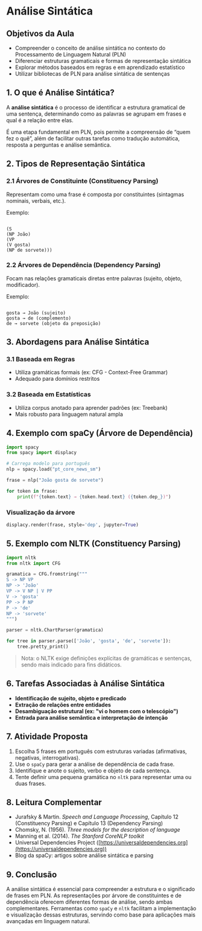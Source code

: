 # Análise Sintática

## Objetivos da Aula

- Compreender o conceito de análise sintática no contexto do Processamento de Linguagem Natural (PLN)
- Diferenciar estruturas gramaticais e formas de representação sintática
- Explorar métodos baseados em regras e em aprendizado estatístico
- Utilizar bibliotecas de PLN para análise sintática de sentenças


## 1. O que é Análise Sintática?

A **análise sintática** é o processo de identificar a estrutura gramatical de uma sentença, determinando como as palavras se agrupam em frases e qual é a relação entre elas.

É uma etapa fundamental em PLN, pois permite a compreensão de “quem fez o quê”, além de facilitar outras tarefas como tradução automática, resposta a perguntas e análise semântica.


## 2. Tipos de Representação Sintática

### 2.1 Árvores de Constituinte (Constituency Parsing)

Representam como uma frase é composta por constituintes (sintagmas nominais, verbais, etc.).

Exemplo:
```

(S
(NP João)
(VP
(V gosta)
(NP de sorvete)))

```

### 2.2 Árvores de Dependência (Dependency Parsing)

Focam nas relações gramaticais diretas entre palavras (sujeito, objeto, modificador).

Exemplo:
```

gosta → João (sujeito)
gosta → de (complemento)
de → sorvete (objeto da preposição)

```

## 3. Abordagens para Análise Sintática

### 3.1 Baseada em Regras
- Utiliza gramáticas formais (ex: CFG - Context-Free Grammar)
- Adequado para domínios restritos

### 3.2 Baseada em Estatísticas
- Utiliza corpus anotado para aprender padrões (ex: Treebank)
- Mais robusto para linguagem natural ampla


## 4. Exemplo com spaCy (Árvore de Dependência)

```python
import spacy
from spacy import displacy

# Carrega modelo para português
nlp = spacy.load("pt_core_news_sm")

frase = nlp("João gosta de sorvete")

for token in frase:
    print(f"{token.text} → {token.head.text} ({token.dep_})")
```

### Visualização da árvore

```python
displacy.render(frase, style='dep', jupyter=True)
```

## 5. Exemplo com NLTK (Constituency Parsing)

```python
import nltk
from nltk import CFG

gramatica = CFG.fromstring("""
S -> NP VP
NP -> 'João'
VP -> V NP | V PP
V -> 'gosta'
PP -> P NP
P -> 'de'
NP -> 'sorvete'
""")

parser = nltk.ChartParser(gramatica)

for tree in parser.parse(['João', 'gosta', 'de', 'sorvete']):
    tree.pretty_print()
```

> Nota: o NLTK exige definições explícitas de gramáticas e sentenças, sendo mais indicado para fins didáticos.


## 6. Tarefas Associadas à Análise Sintática

* **Identificação de sujeito, objeto e predicado**
* **Extração de relações entre entidades**
* **Desambiguação estrutural (ex: "vi o homem com o telescópio")**
* **Entrada para análise semântica e interpretação de intenção**


## 7. Atividade Proposta

1. Escolha 5 frases em português com estruturas variadas (afirmativas, negativas, interrogativas).
2. Use o `spaCy` para gerar a análise de dependência de cada frase.
3. Identifique e anote o sujeito, verbo e objeto de cada sentença.
4. Tente definir uma pequena gramática no `nltk` para representar uma ou duas frases.


## 8. Leitura Complementar

* Jurafsky & Martin. *Speech and Language Processing*, Capítulo 12 (Constituency Parsing) e Capítulo 13 (Dependency Parsing)
* Chomsky, N. (1956). *Three models for the description of language*
* Manning et al. (2014). *The Stanford CoreNLP toolkit*
* Universal Dependencies Project ([https://universaldependencies.org](https://universaldependencies.org))
* Blog da spaCy: artigos sobre análise sintática e parsing


## 9. Conclusão

A análise sintática é essencial para compreender a estrutura e o significado de frases em PLN. As representações por árvore de constituintes e de dependência oferecem diferentes formas de análise, sendo ambas complementares. Ferramentas como `spaCy` e `nltk` facilitam a implementação e visualização dessas estruturas, servindo como base para aplicações mais avançadas em linguagem natural.

```